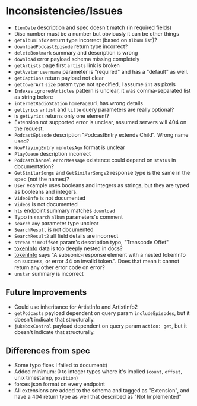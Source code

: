 # Inconsistencies/Issues

* `ItemDate` description and spec doesn't match (in required fields)
* Disc number must be a number but obviously it can be other things
* `getAlbumInfo2` return type incorrect (based on `AlbumList`)?
* `downloadPodcastEpisode` return type incorrect?
* `deleteBookmark` summary and description is wrong
* `download` error payload schema missing completely
* `getArtists` page first `artists` link is broken
* `getAvatar` `username` parameter is "required" and has a "default" as well.
* `getCaptions` return payload not clear
* `getCoverArt` `size` param type not specified, I assume `int` as pixels
* `Indexes` `ignoredArticles` pattern is unclear, it was comma-separated list as string before
* `internetRadioStation` `homePageUrl` has wrong details
* `getLyrics` `artist` and `title` query parameters are really optional?
* is `getLyrics` returns only one element?
* Extension not supported error is unclear, assumed servers will 404 on the request.
* `PodcastEpisode` description "PodcastEntry extends Child". Wrong name used?
* `NowPlayingEntry` `minutesAgo` format is unclear
* `PlayQueue` description incorrect
* `PodcastChannel` `errorMessage` existence could depend on `status` in documentation?
* `GetSimilarSongs` and `GetSimilarSongs2` response type is the same in the spec (not the names)?
* `User` example uses booleans and integers as strings, but they are typed as booleans and integers.
* `VideoInfo` is not documented
* `Videos` is not documented
* `hls` endpoint summary matches `download`
* Typo in `search` `album` parameters's comment
* `search` `any` parameter type unclear
* `SearchResult` is not documented
* `SearchResult2` all field details are incorrect
* `stream` `timeOffset` param's description typo, "Transcode Offet"
* [tokenInfo](https://opensubsonic.netlify.app/docs/responses/tokeninfo/) data is too deeply nested in docs?
* [tokenInfo](https://opensubsonic.netlify.app/docs/endpoints/tokeninfo/) says "A subsonic-response element with a nested tokenInfo on success, or error 44 on invalid token.". Does that mean it cannot return any other error code on error?
* `unstar` summary is incorrect

## Future Improvements

* Could use inheritance for ArtistInfo and ArtistInfo2
* `getPodcasts` payload dependent on query param `includeEpisodes`, but it doesn't indicate that structurally.
* `jukeboxControl` payload dependent on query param `action: get`, but it doesn't indicate that structurally.

## Differences from spec

* Some typo fixes I failed to document:(
* Added minimum: 0 to integer types where it's implied (`count`, `offset`, unix timestamp, `position`)
* forces json format on every endpoint
* All extensions are added to the schema and tagged as "Extension", and have a 404 return type as well that described as "Not Implemented"
